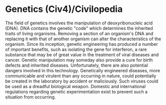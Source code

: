 # Genetics (Civ4)/Civilopedia

The field of genetics involves the manipulation of deoxyribonucleic acid (DNA). DNA contains the genetic "code" which determines the inherited traits of living organisms. Removing a section of an organism's DNA and replacing it with that of another organism can alter the characteristics of the organism. Since its inception, genetic engineering has produced a number of important benefits, such as isolating the gene for interferon, a rare substance that may be of great value in the treatment of viral diseases and cancer. Genetic manipulation may someday also provide a cure for birth defects and inherited diseases. Unfortunately, there are also potential dangers involved in this technology. Genetically engineered diseases, more communicable and virulent than any occurring in nature, could potentially be created in the laboratory by accident or maliciously. Such viruses could be used as a dreadful biological weapon. Domestic and international regulations regarding genetic experimentation exist to prevent such a situation from occurring.